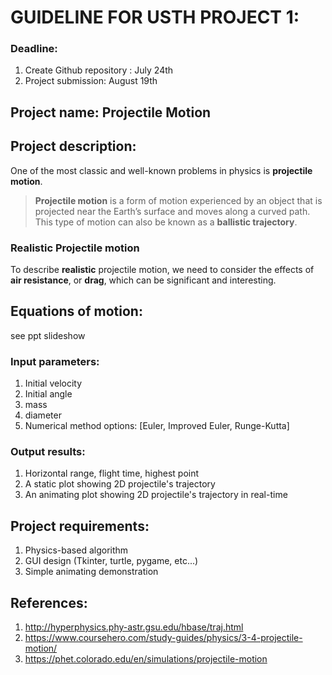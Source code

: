 # GUIDELINE FOR USTH PROJECT 1:

### Deadline:
1. Create Github repository : July 24th
2. Project submission: August 19th

## Project name: Projectile Motion
## Project description:
One of the most classic and well-known problems in physics is **projectile motion**.

>**Projectile motion** is a form of motion experienced by an object that is projected near the Earth’s surface and moves along a curved path. This type of motion can also be known as a **ballistic trajectory**.   


### Realistic Projectile motion

To describe **realistic** projectile motion, we need to consider the effects of **air resistance**, or **drag**, which can be significant and interesting.


## Equations of motion:
see ppt slideshow

### Input parameters:
1. Initial velocity
2. Initial angle
3. mass
4. diameter
5. Numerical method options: [Euler, Improved Euler, Runge-Kutta]
### Output results:
1. Horizontal range, flight time, highest point
2. A static plot showing 2D projectile's trajectory
3. An animating plot showing 2D projectile's trajectory in real-time
## Project requirements:
1. Physics-based algorithm
2. GUI design (Tkinter, turtle, pygame, etc...)
3. Simple animating demonstration

## References:
1. http://hyperphysics.phy-astr.gsu.edu/hbase/traj.html
2. https://www.coursehero.com/study-guides/physics/3-4-projectile-motion/
3. https://phet.colorado.edu/en/simulations/projectile-motion
